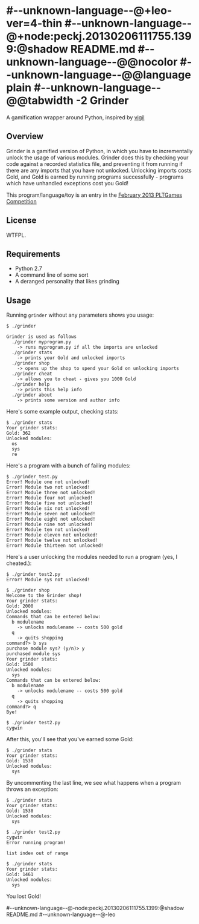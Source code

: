 #--unknown-language--@+leo-ver=4-thin
#--unknown-language--@+node:peckj.20130206111755.1399:@shadow README.md
#--unknown-language--@@nocolor
#--unknown-language--@@language plain
#--unknown-language--@@tabwidth -2
Grinder
=======

A gamification wrapper around Python, inspired by [vigil](https://github.com/munificent/vigil)

Overview
--------
Grinder is a gamified version of Python, in which you have to incrementally unlock the usage of 
various modules.  Grinder does this by checking your code against a recorded statistics file, and
preventing it from running if there are any imports that you have not unlocked.  Unlocking imports
costs Gold, and Gold is earned by running programs successfully - programs which have unhandled
exceptions cost you Gold!

This program/language/toy is an entry in the [February 2013 PLTGames Competition](http://www.pltgames.com/competition/2013/2)

License
-------
WTFPL.

Requirements
------------
  - Python 2.7
  - A command line of some sort
  - A deranged personality that likes grinding

Usage
-----
Running `grinder` without any parameters shows you usage:

    $ ./grinder
    
    Grinder is used as follows
      ./grinder myprogram.py
        -> runs myprogram.py if all the imports are unlocked
      ./grinder stats
        -> prints your Gold and unlocked imports
      ./grinder shop
        -> opens up the shop to spend your Gold on unlocking imports
      ./grinder cheat
        -> allows you to cheat - gives you 1000 Gold
      ./grinder help
        -> prints this help info
      ./grinder about
        -> prints some version and author info

Here's some example output, checking stats:

    $ ./grinder stats
    Your grinder stats:
    Gold: 362
    Unlocked modules:
      os
      sys
      re

Here's a program with a bunch of failing modules:

    $ ./grinder test.py
    Error! Module one not unlocked!
    Error! Module two not unlocked!
    Error! Module three not unlocked!
    Error! Module four not unlocked!
    Error! Module five not unlocked!
    Error! Module six not unlocked!
    Error! Module seven not unlocked!
    Error! Module eight not unlocked!
    Error! Module nine not unlocked!
    Error! Module ten not unlocked!
    Error! Module eleven not unlocked!
    Error! Module twelve not unlocked!
    Error! Module thirteen not unlocked!
    
Here's a user unlocking the modules needed to run a program (yes, I cheated.):

    $ ./grinder test2.py
    Error! Module sys not unlocked!
    
    $ ./grinder shop
    Welcome to the Grinder shop!
    Your grinder stats:
    Gold: 2000
    Unlocked modules:
    Commands that can be entered below:
      b modulename
        -> unlocks modulename -- costs 500 gold
      q
        -> quits shopping
    command?> b sys
    purchase module sys? (y/n)> y
    purchased module sys
    Your grinder stats:
    Gold: 1500
    Unlocked modules:
      sys
    Commands that can be entered below:
      b modulename
        -> unlocks modulename -- costs 500 gold
      q
        -> quits shopping
    command?> q
    Bye!
    
    $ ./grinder test2.py
    cygwin
    
After this, you'll see that you've earned some Gold:
    
    $ ./grinder stats
    Your grinder stats:
    Gold: 1530
    Unlocked modules:
      sys
      
By uncommenting the last line, we see what happens
when a program throws an exception:

    $ ./grinder stats
    Your grinder stats:
    Gold: 1530
    Unlocked modules:
      sys
    
    $ ./grinder test2.py
    cygwin
    Error running program!
    
    list index out of range
    
    $ ./grinder stats
    Your grinder stats:
    Gold: 1461
    Unlocked modules:
      sys
      
You lost Gold!


#--unknown-language--@-node:peckj.20130206111755.1399:@shadow README.md
#--unknown-language--@-leo
